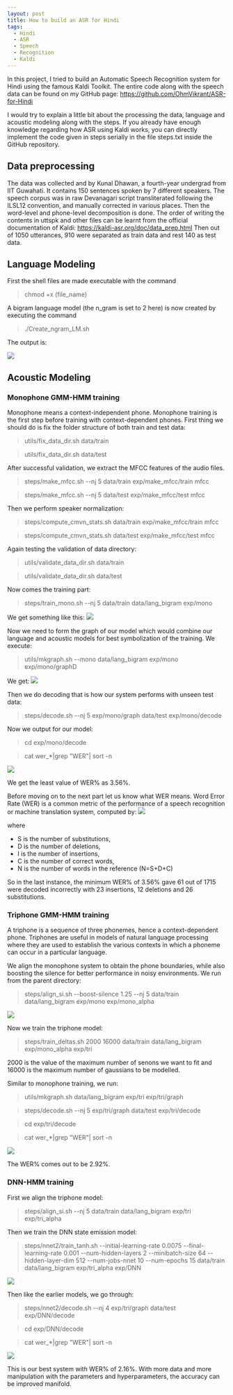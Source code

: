 ```yaml
---
layout: post
title: How to build an ASR for Hindi
tags:
  - Hindi
  - ASR
  - Speech
  - Recognition
  - Kaldi
---
```


In this project, I tried to build an Automatic Speech Recognition system for Hindi using the famous Kaldi Toolkit. The entire code along with the speech data can be found on my GitHub page: https://github.com/OhmVikrant/ASR-for-Hindi 

I would try to explain a little bit about the processing the data, language and acoustic modeling along with the steps. If you already have enough knowledge regarding how ASR using Kaldi works, you can directly implement the code given in steps serially in the file steps.txt inside the GitHub repository.

## Data preprocessing
The data was collected and by Kunal Dhawan, a fourth-year undergrad from IIT Guwahati. It contains 150 sentences spoken by 7 different speakers. The speech corpus was in raw Devanagari script transliterated following the ILSL12 convention, and manually corrected in various places. Then the word-level and phone-level decomposition is done. The order of writing the contents in uttspk and other files can be learnt from the official documentation of Kaldi: https://kaldi-asr.org/doc/data_prep.html Then out of 1050 utterances, 910 were separated as train data and rest 140 as test data.

## Language Modeling

First the shell files are made executable with the command
>chmod +x (file_name)

A bigram language model (the n_gram is set to 2 here) is now created by executing the command
>./Create_ngram_LM.sh

The output is: 

![](../pics/step2.png)

## Acoustic Modeling

### Monophone GMM-HMM training

Monophone means a context-independent phone. Monophone training is the first step before training with context-dependent phones.
First thing we should do is fix the folder structure of both train and test data:
> utils/fix_data_dir.sh data/train

> utils/fix_data_dir.sh data/test

After successful validation, we extract the MFCC features of the audio files.
> steps/make_mfcc.sh --nj 5 data/train exp/make_mfcc/train mfcc

> steps/make_mfcc.sh --nj 5 data/test exp/make_mfcc/test mfcc

Then we perform speaker normalization:
> steps/compute_cmvn_stats.sh data/train exp/make_mfcc/train mfcc

> steps/compute_cmvn_stats.sh data/test exp/make_mfcc/test mfcc

Again testing the validation of data directory:
> utils/validate_data_dir.sh data/train

> utils/validate_data_dir.sh data/test

Now comes the training part:
> steps/train_mono.sh --nj 5 data/train data/lang_bigram exp/mono

We get something like this:
![](../pics/step11.png)

Now we need to form the graph of our model which would combine our language and acoustic models for best symbolization of the training. We execute:
> utils/mkgraph.sh --mono data/lang_bigram exp/mono exp/mono/graphD

We get:
![](../pics/step12.png)

Then we do decoding that is how our system performs with unseen test data:
> steps/decode.sh --nj 5 exp/mono/graph data/test exp/mono/decode

Now we output for our model:
> cd exp/mono/decode

> cat wer_*|grep "WER"| sort -n

![](../pics/step15.png)

We get the least value of WER% as 3.56%.

Before moving on to the next part let us know what WER means. Word Error Rate (WER) is a common metric of the performance of a speech recognition or machine translation system, computed by:
![](../pics/WER.png)

where
* S is the number of substitutions,
* D is the number of deletions,
* I is the number of insertions,
* C is the number of correct words,
* N is the number of words in the reference (N=S+D+C)

So in the last instance, the minimum WER% of 3.56% gave 61 out of 1715 were decoded incorrectly with 23 insertions, 12 deletions and 26 substitutions.

### Triphone GMM-HMM training

A triphone is a sequence of three phonemes, hence a context-dependent phone. Triphones are useful in models of natural language processing where they are used to establish the various contexts in which a phoneme can occur in a particular language.

We align the monophone system to obtain the phone boundaries, while also boosting the silence for better performance in noisy environments. We run from the parent directory:
> steps/align_si.sh --boost-silence 1.25 --nj 5 data/train data/lang_bigram exp/mono exp/mono_alpha

![](../pics/step17.png)

Now we train the triphone model:
> steps/train_deltas.sh 2000 16000 data/train data/lang_bigram exp/mono_alpha exp/tri

2000 is the value of the maximum number of senons we want to fit and 16000 is the maximum number of gaussians to be modelled.

Similar to monophone training, we run:
> utils/mkgraph.sh data/lang_bigram exp/tri exp/tri/graph

> steps/decode.sh --nj 5 exp/tri/graph data/test exp/tri/decode

> cd exp/tri/decode

> cat wer_*|grep "WER"| sort -n

![](../pics/step22.png)

The WER% comes out to be 2.92%.

### DNN-HMM training  

First we align the triphone model:
> steps/align_si.sh --nj 5 data/train data/lang_bigram exp/tri exp/tri_alpha

Then we train the DNN state emission model:
> steps/nnet2/train_tanh.sh --initial-learning-rate 0.0075 --final-learning-rate 0.001 --num-hidden-layers 2 --minibatch-size 64 --hidden-layer-dim 512 --num-jobs-nnet 10 --num-epochs 15 data/train data/lang_bigram exp/tri_alpha exp/DNN

![](../pics/step25.png)

Then like the earlier models, we go through:
> steps/nnet2/decode.sh --nj 4 exp/tri/graph data/test exp/DNN/decode

> cd exp/DNN/decode

> cat wer_*|grep "WER"| sort -n

![](../pics/step28.png)

This is our best system with WER% of 2.16%. With more data and more manipulation with the parameters and hyperparameters, the accuracy can be improved manifold.
